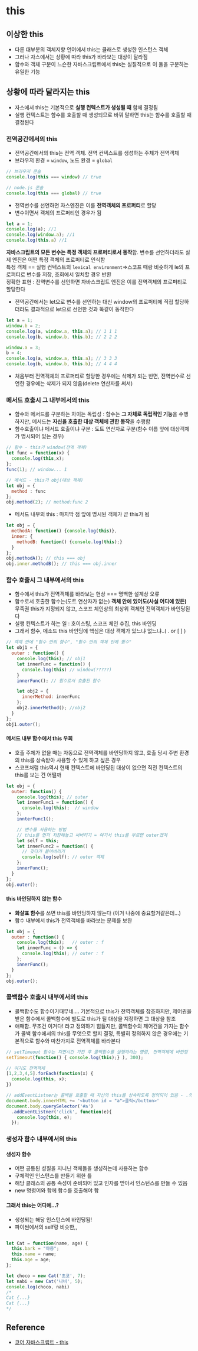 # this

## 이상한 this
- 다른 대부분의 객체지향 언어에서 this는 클래스로 생성한 인스턴스 객체
- 그러나 자스에서는 상황에 따라 this가 바라보는 대상이 달라짐
- 함수와 객체 구분이 느슨한 자바스크립트에서 this는 실질적으로 이 둘을 구분하는 유일한 기능

## 상황에 따라 달라지는 this
- 자스에서 this는 기본적으로 **실행 컨텍스트가 생성될 때** 함께 결정됨
- 실행 컨텍스트는 함수를 호출할 때 생성되므로 바꿔 말하면 this는 함수를 호출할 때 결정된다

### 전역공간에서의 this
- 전역공간에서의 this는 전역 객체. 전역 컨텍스트를 생성하는 주체가 전역객체
- 브라우저 환경 = `window`, 노드 환경 = `global`
```javascript
// 브라우저 콘솔
console.log(this === window) // true

// node.js 콘솔
console.log(this === global) // true
```
- 전역변수를 선언하면 자스엔진은 이를 **전역객체의 프로퍼티**로 할당
- 변수이면서 객체의 프로퍼티인 경우가 됨
```javascript
let a = 1;
console.log(a); //1
console.log(window.a); //1
console.log(this.a) //1
```
**자바스크립트의 모든 변수는 특정 객체의 프로퍼티로서 동작**함. 변수를 선언하더라도 실제 엔진은 어떤 특정 객체의 프로퍼티로 인식함   
특정 객체 == 실행 컨텍스트의 `lexical environment`=>스코프 때랑 비슷하게 le의 프로퍼티로 변수를 저장, 조회에서 일치할 경우 반환  
정확한 표현 : 전역변수를 선언하면 자바스크립트 엔진은 이를 전역객체의 프로퍼티로 할당한다
- 전역공간에서는 let으로 변수를 선언하는 대신 window의 프로퍼티에 직접 할당하더라도 결과적으로 let으로 선언한 것과 똑같이 동작한다
```javascript
let a = 1;
window.b = 2;
console.log(a, window.a, this.a); // 1 1 1
console.log(b, window.b, this.b); // 2 2 2

window.a = 3;
b = 4;
console.log(a, window.a, this.a); // 3 3 3
console.log(b, window.b, this.b); // 4 4 4
```

- 처음부터 전역객체의 프로퍼티로 할당한 경우에는 삭제가 되는 반면, 전역변수로 선언한 경우에는 삭제가 되지 않음(delete 연산자를 써서)

### 메서드 호출시 그 내부에서의 this
- 함수와 메서드를 구분하는 차이는 독립성 : 함수는 **그 자체로 독립적인 기능**을 수행하지만, 메서드는 **자신을 호출한 대상 객체에 관한 동작**을 수행함
- 함수호출이냐 메서드 호출이냐 구분 : 도트 연산자로 구분(함수 이름 앞에 대상객체가 명시되어 있는 경우)
```javascript
// 함수 - this가 window(전역 객체)
let func = function(x) {
  console.log(this,x);
};
func(1); // window... 1

// 메서드 - this가 obj(대상 객체)
let obj = {
  method : func
};
obj.method(2); // method:func 2
```
- 메서드 내부의 this : 마지막 점 앞에 명시된 객체가 곧 this가 됨
```javascript
let obj = {
  methodA: function() {console.log(this)},
  inner: {
    methodB: function() {console.log(this);}
  }
};
obj.methodA(); // this === obj
obj.inner.methodB(); // this === obj.inner
```
### 함수 호출시 그 내부에서의 this
- 함수에서 this가 전역객체를 바라보는 현상 === 명백한 설계상 오류
- 함수로서 호출한 함수는(도트 연산자가 없는) **객체 안에 있어도(사실 어디에 있든)** 무족권 this가 지정되지 않고, 스코프 체인상의 최상위 객체인 전역객체가 바인딩된다
- 실행 컨텍스트가 하는 일 : 호이스팅, 스코프 체인 수집, this 바인딩 
- 그래서 함수, 메소드 this 바인딩에 핵심은 대상 객체가 있느냐 없느냐..( . or [ ] )
```javascript
// 객체 안에 "함수 안의 함수", "함수 안의 객체 안에 함수"
let obj1 = {
  outer : function() {
    console.log(this); // obj1
    let innerFunc = function() {
      console.log(this) // window(?????)
    }
    innerFunc(); // 힘수로서 호출된 함수

    let obj2 = {
      innerMethod: innerFunc
    };
    obj2.innerMethod(); //obj2
  }
};
obj1.outer();
```
#### 메서드 내부 함수에서 this 우회
- 호출 주체가 없을 때는 자동으로 전역객체를 바인딩하지 않고, 호출 당시 주변 환경의 this를 상속받아 사용할 수 있게 하고 싶은 경우
- 스코프처럼 this역시 현재 컨텍스트에 바인딩된 대상이 없으면 직전 컨텍스트의 this를 보는 건 어떨까
```javascript
let obj = {
  outer: function() {
    console.log(this); // outer
    let innerFunc1 = function() {
      console.log(this);  // window
    };
    innterFunc1();

    // 변수를 사용하는 방법
    // this를 먼저 저장해놓고 써버리기 = 여기서 this를 부르면 outer겠져
    let self = this;
    let innerFunc2 = function() {
      // 갖다가 붙여버리기
      console.log(self); // outer 객체
    };
    innerFunc();
  }
};
obj.outer();
```

#### this 바인딩하지 않는 함수
- **화살표 함수**를 쓰면 this를 바인딩하지 않는다 (이거 나중에 중요할거같은데...)
- 함수 내부에서 this가 전역객체를 바라보는 문제를 보완
```javascript
let obj = {
  outer : function() {
    console.log(this);   // outer : f
    let innerFunc = () => {
      console.log(this); // outer : f
    };
    innerFunc();
  }
};
obj.outer();
```

### 콜백함수 호출시 내부에서의 this
- 콜백함수도 함수이기때무네.... 기본적으로 this가 전역객체를 참조하지만, 제어권을 받은 함수에서 콜백함수에 별도로 this가 될 대상을 지정하면 그 대상을 참조
- 애매함. 무조건 이거다! 라고 정의하기 힘들지만, 콜백함수의 제어건을 가지는 함수가 콜백 함수에서의 this를 무엇으로 할지 결정, 특별히 정의하지 않은 경우에는 기본적으로 함수와 마찬가지로 전역객체를 바라본다
```javascript
// setTimeout 함수는 지연시간 가진 후 콜백함수를 실행하라는 명령, 전역객체에 바인딩
setTimeout(function() { console.log(this);} ), 300);

// 여기도 전역객체
[1,2,3,4,5].forEach(function(x) {
  console.log(this, x);
})

// addEventListner는 콜백을 호출할 때 자신의 this를 상속하도록 정의되어 있음 - .의 앞부분
document.body.innerHTML += '<button id = "a">클릭</button>'
document.body.querySelector('#a')
  .addEventListner('click', function(e){
    console.log(this, e);
  });
```
### 생성자 함수 내부에서의 this

#### 생성자 함수
- 어떤 공통된 성질을 지니닌 객체들을 생성하는데 사용하는 함수
- 구체적인 인스턴스를 만들기 위한 틀
- 해당 클래스의 공통 속성이 준비되어 있고 인자를 받아서 인스턴스를 만들 수 있음
- new 명령어와 함께 함수를 호출해야 함

#### 그래서 this는 어디에...?
- 생성되는 해당 인스턴스에 바인딩됨!
- 파이썬에서의 self랑 비슷한,,

```javascript

let Cat = function(name, age) {
  this.bark = "야옹";
  this.name = name;
  this.age = age;
};

let choco = new Cat('초코', 7);
let nabi = new Cat('나비', 5);
console.log(choco, nabi)
/*
Cat {...}
Cat {...}
*/
```

## Reference
- [코어 자바스크립트 - this](http://www.yes24.com/Product/Goods/78586788?scode=032&OzSrank=1)

